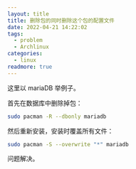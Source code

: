 ```yaml
---
layout: title
title: 删除包的同时删除这个包的配置文件
date: 2022-04-21 14:22:02
tags:
  - problem
  - Archlinux
categories:
  - linux
readmore: true
---
```


这里以 mariaDB 举例子。

首先在数据库中删除掉包：

```bash
sudo pacman -R --dbonly mariadb
```

然后重新安装，安装时覆盖所有文件：

```bash
sudo pacman -S --overwrite "*" mariadb
```

问题解决。
